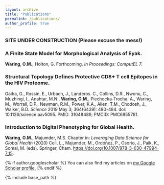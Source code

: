 ```yaml
---
layout: archive
title: "Publications"
permalink: /publications/
author_profile: true
---
```


### SITE UNDER CONSTRUCTION (Please excuse the mess!)

### A Finite State Model for Morphological Analysis of Eyak. 

<b>Waring, O.M.</b>, Holton, G. Forthcoming. <i>In Proceedings: ComputEL 7.</i>

### Structural Topology Defines Protective CD8+ T cell Epitopes in the HIV Proteome. 

Gaiha, G., Rossin, E., Urbach, J.,
Landeros. C., Collins, D.R., Nwonu, C., Muzhingi, I., Anahtar, M.N., <b>Waring, O.M.</b>, Piechocka-Trocha, A., Waring, M., Worrall, D.P., Newman, R.M., Power, K.A., Allen, T.M., Chodosh, J., Walker, B.D. <i>Science</i> 2019 May 3; 364(6439): 480-484. doi: 10.1126/science.aav5095. PMID: 31048489; PMCID: PMC6855781.

### Introduction to Digital Phenotyping for Global Health.

<b>Waring, O.M.</b>, Majumder, M.S. Chapter in: <i>Leveraging Data Science for Global Health</i> (2020) Celi, L., Majumder, M., Ordóñez, P., Osorio, J., Paik, K., Somai, M. (eds). Springer, Cham. https://doi.org/10.1007/978-3-030-47994-7_15.


{% if author.googlescholar %}
  You can also find my articles on <u><a href="{{author.googlescholar}}">my Google Scholar profile</a>.</u>
{% endif %}

{% include base_path %}

<!--
{% for post in site.publications reversed %}
  {% include archive-single.html %}
{% endfor %}-->
